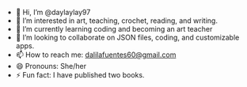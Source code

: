 - 👋 Hi, I’m @daylaylay97
- 👀 I’m interested in art, teaching, crochet, reading, and writing.
- 🌱 I’m currently learning coding and becoming an art teacher
- 💞️ I’m looking to collaborate on JSON files, coding, and customizable apps.
- 📫 How to reach me: dalilafuentes60@gmail.com
- 😄 Pronouns: She/her
- ⚡ Fun fact: I have published two books.

<!---
daylaylay97/daylaylay97 is a ✨ special ✨ repository because its `README.md` (this file) appears on your GitHub profile.
You can click the Preview link to take a look at your changes.
--->
